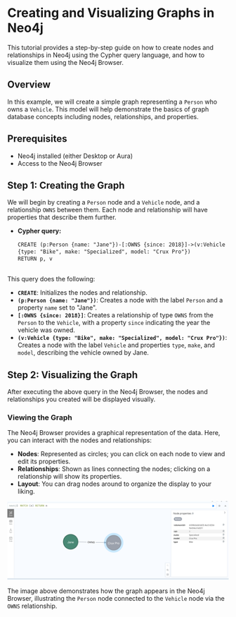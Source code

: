 # Creating and Visualizing Graphs in Neo4j

This tutorial provides a step-by-step guide on how to create nodes and relationships in Neo4j using the Cypher query language, and how to visualize them using the Neo4j Browser.

## Overview

In this example, we will create a simple graph representing a `Person` who owns a `Vehicle`. This model will help demonstrate the basics of graph database concepts including nodes, relationships, and properties.

## Prerequisites

- Neo4j installed (either Desktop or Aura)
- Access to the Neo4j Browser

## Step 1: Creating the Graph

We will begin by creating a `Person` node and a `Vehicle` node, and a relationship `OWNS` between them. Each node and relationship will have properties that describe them further.

- **Cypher query:**
    ```cypher
    CREATE (p:Person {name: "Jane"})-[:OWNS {since: 2018}]->(v:Vehicle {type: "Bike", make: "Specialized", model: "Crux Pro"})
    RETURN p, v


This query does the following:
- **`CREATE`**: Initializes the nodes and relationship.
- **`(p:Person {name: "Jane"})`**: Creates a node with the label `Person` and a property `name` set to "Jane".
- **`[:OWNS {since: 2018}]`**: Creates a relationship of type `OWNS` from the `Person` to the `Vehicle`, with a property `since` indicating the year the vehicle was owned.
- **`(v:Vehicle {type: "Bike", make: "Specialized", model: "Crux Pro"})`**: Creates a node with the label `Vehicle` and properties `type`, `make`, and `model`, describing the vehicle owned by Jane.

## Step 2: Visualizing the Graph

After executing the above query in the Neo4j Browser, the nodes and relationships you created will be displayed visually.

### Viewing the Graph

The Neo4j Browser provides a graphical representation of the data. Here, you can interact with the nodes and relationships:

- **Nodes**: Represented as circles; you can click on each node to view and edit its properties.
- **Relationships**: Shown as lines connecting the nodes; clicking on a relationship will show its properties.
- **Layout**: You can drag nodes around to organize the display to your liking.

![Graph Visualization](images/sample.png)

The image above demonstrates how the graph appears in the Neo4j Browser, illustrating the `Person` node connected to the `Vehicle` node via the `OWNS` relationship.

